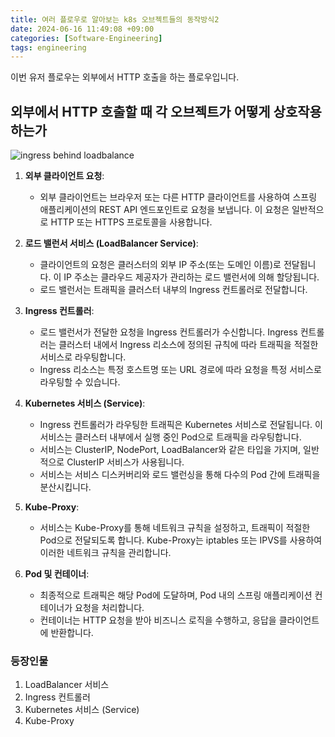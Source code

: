 ```yaml
---
title: 여러 플로우로 알아보는 k8s 오브젝트들의 동작방식2
date: 2024-06-16 11:49:08 +09:00
categories: [Software-Engineering]
tags: engineering
---
```


이번 유저 플로우는 외부에서 HTTP 호출을 하는 플로우입니다. 

## 외부에서 HTTP 호출할 때 각 오브젝트가 어떻게 상호작용하는가

![ingress behind loadbalance](https://github.com/guswns1659/guswns1659.github.io/assets/55608425/ff13cfb8-f17d-4e1a-9ba8-2c3557f6e1f5)


1. **외부 클라이언트 요청**:
   - 외부 클라이언트는 브라우저 또는 다른 HTTP 클라이언트를 사용하여 스프링 애플리케이션의 REST API 엔드포인트로 요청을 보냅니다. 이 요청은 일반적으로 HTTP 또는 HTTPS 프로토콜을 사용합니다.

2. **로드 밸런서 서비스 (LoadBalancer Service)**:
   - 클라이언트의 요청은 클러스터의 외부 IP 주소(또는 도메인 이름)로 전달됩니다. 이 IP 주소는 클라우드 제공자가 관리하는 로드 밸런서에 의해 할당됩니다.
   - 로드 밸런서는 트래픽을 클러스터 내부의 Ingress 컨트롤러로 전달합니다.

3. **Ingress 컨트롤러**:
   - 로드 밸런서가 전달한 요청을 Ingress 컨트롤러가 수신합니다. Ingress 컨트롤러는 클러스터 내에서 Ingress 리소스에 정의된 규칙에 따라 트래픽을 적절한 서비스로 라우팅합니다.
   - Ingress 리소스는 특정 호스트명 또는 URL 경로에 따라 요청을 특정 서비스로 라우팅할 수 있습니다.

4. **Kubernetes 서비스 (Service)**:
   - Ingress 컨트롤러가 라우팅한 트래픽은 Kubernetes 서비스로 전달됩니다. 이 서비스는 클러스터 내부에서 실행 중인 Pod으로 트래픽을 라우팅합니다.
   - 서비스는 ClusterIP, NodePort, LoadBalancer와 같은 타입을 가지며, 일반적으로 ClusterIP 서비스가 사용됩니다.
   - 서비스는 서비스 디스커버리와 로드 밸런싱을 통해 다수의 Pod 간에 트래픽을 분산시킵니다.

5. **Kube-Proxy**:
   - 서비스는 Kube-Proxy를 통해 네트워크 규칙을 설정하고, 트래픽이 적절한 Pod으로 전달되도록 합니다. Kube-Proxy는 iptables 또는 IPVS를 사용하여 이러한 네트워크 규칙을 관리합니다.

6. **Pod 및 컨테이너**:
   - 최종적으로 트래픽은 해당 Pod에 도달하며, Pod 내의 스프링 애플리케이션 컨테이너가 요청을 처리합니다.
   - 컨테이너는 HTTP 요청을 받아 비즈니스 로직을 수행하고, 응답을 클라이언트에 반환합니다.
  

### 등장인물

1. LoadBalancer 서비스
2. Ingress 컨트롤러
3. Kubernetes 서비스 (Service)
4. Kube-Proxy
